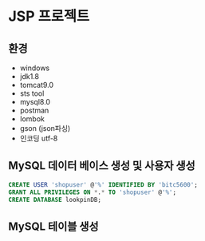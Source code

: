 # JSP 프로젝트  

## 환경  

- windows
- jdk1.8
- tomcat9.0
- sts tool
- mysql8.0
- postman
- lombok
- gson (json파싱)
- 인코딩 utf-8  

## MySQL 데이터 베이스 생성 및 사용자 생성

```sql
CREATE USER 'shopuser' @'%' IDENTIFIED BY 'bitc5600';
GRANT ALL PRIVILEGES ON *.* TO 'shopuser' @'%';
CREATE DATABASE lookpinDB;
```

## MySQL 테이블 생성
